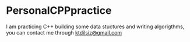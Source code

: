 # PersonalCPPpractice

I am practicing C++ building some data stuctures and writing algorigthms, you can contact me through ktdilsiz@gmail.com
